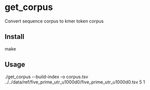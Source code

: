 # get_corpus

Convert sequence corpus to kmer token corpus

## Install

make

## Usage

./get_corpus --build-index -o corpus.tsv ../../data/ref/five_prime_utr_u1000d0/five_prime_utr_u1000d0.tsv 5 1